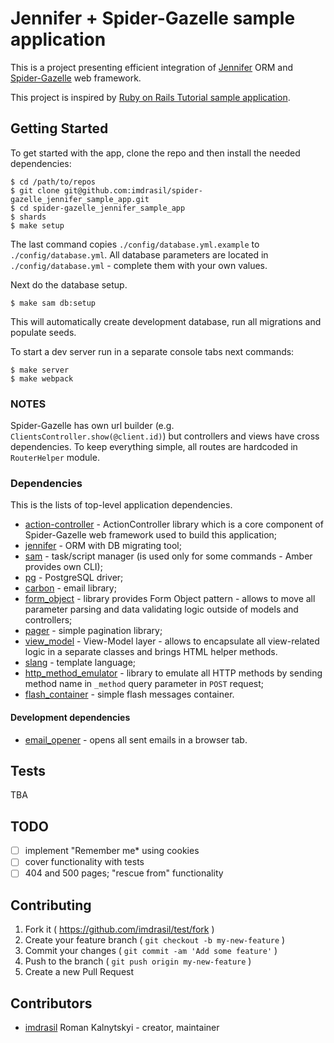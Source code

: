 # Jennifer + Spider-Gazelle sample application

This is a project presenting efficient integration of [Jennifer](https://github.com/imdrasil/jennifer.cr) ORM and [Spider-Gazelle](https://spider-gazelle.net) web framework.

This project is inspired by [Ruby on Rails Tutorial sample application](https://bitbucket.org/railstutorial/sample_app_4th_ed).

## Getting Started

To get started with the app, clone the repo and then install the needed dependencies:

```shell
$ cd /path/to/repos
$ git clone git@github.com:imdrasil/spider-gazelle_jennifer_sample_app.git
$ cd spider-gazelle_jennifer_sample_app
$ shards
$ make setup
```

The last command copies `./config/database.yml.example` to `./config/database.yml`. All database parameters are located in `./config/database.yml` - complete them with your own values.

Next do the database setup.

```shell
$ make sam db:setup
```

This will automatically create development database, run all migrations and populate seeds.

To start a dev server run in a separate console tabs next commands:

```shell
$ make server
$ make webpack
```

### NOTES

Spider-Gazelle has own url builder (e.g. `ClientsController.show(@client.id)`) but controllers and views have cross dependencies. To keep everything simple, all routes are hardcoded in `RouterHelper` module.

### Dependencies

This is the lists of top-level application dependencies.

* [action-controller](https://github.com/spider-gazelle/action-controller) - ActionController library which is a core component of Spider-Gazelle web framework used to build this application;
* [jennifer](https://github.com/imdrasil/jennifer.cr) - ORM with DB migrating tool;
* [sam](https://github.com/imdrasil/sam.cr) - task/script manager (is used only for some commands - Amber provides own CLI);
* [pg](https://github.com/will/crystal-pg) - PostgreSQL driver;
* [carbon](https://github.com/luckyframework/carbon) - email library;
* [form_object](https://github.com/imdrasil/form_object) - library provides Form Object pattern - allows to move all parameter parsing and data validating logic outside of models and controllers;
* [pager](https://github.com/imdrasil/pager) - simple pagination library;
* [view_model](https://github.com/imdrasil/view_model.cr) - View-Model layer - allows to encapsulate all view-related logic in a separate classes and brings HTML helper methods.
* [slang](https://github.com/jeromegn/slang) - template language;
* [http_method_emulator](https://github.com/imdrasil/http_method_emulator) - library to emulate all HTTP methods by sending method name in `_method` query parameter in `POST` request;
* [flash_container](https://github.com/imdrasil/flash_container.cr) - simple flash messages container.

#### Development dependencies

* [email_opener](https://github.com/imdrasil/email_opener) - opens all sent emails in a browser tab.

## Tests

TBA

## TODO

* [ ] implement "Remember me* using cookies
* [ ] cover functionality with tests
* [ ] 404 and 500 pages; "rescue from" functionality

## Contributing

1. Fork it ( https://github.com/imdrasil/test/fork )
2. Create your feature branch ( `git checkout -b my-new-feature` )
3. Commit your changes ( `git commit -am 'Add some feature'` )
4. Push to the branch ( `git push origin my-new-feature` )
5. Create a new Pull Request

## Contributors

- [imdrasil](https://github.com/imdrasil) Roman Kalnytskyi - creator, maintainer
